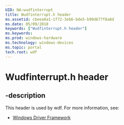 ```yaml
---
UID: NA:wudfinterrupt
title: Wudfinterrupt.h header
ms.assetid: cbeea8a1-1f72-3eb6-bde5-b99d677f8a8d
ms.date: 05/09/2018
keywords: ["Wudfinterrupt.h header"]
ms.keywords: 
ms.prod: windows-hardware
ms.technology: windows-devices
ms.topic: portal
tech.root: wdf
---
```


# Wudfinterrupt.h header


## -description


This header is used by wdf. For more information, see:

- [Windows Driver Framework](../_wdf/index.md)
